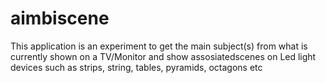 # aimbiscene
This application is an experiment to get the main subject(s) from what is currently shown on a TV/Monitor and show assosiatedscenes on Led light devices such as strips, string, tables, pyramids, octagons etc
